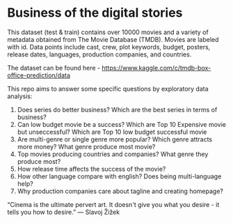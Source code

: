 # Business of the digital stories

This dataset (test & train) contains over 10000 movies and a variety of metadata obtained from The Movie Database (TMDB). Movies are labeled with id. Data points include cast, crew, plot keywords, budget, posters, release dates, languages, production companies, and countries.

The dataset can be found here - https://www.kaggle.com/c/tmdb-box-office-prediction/data

This repo aims to answer some specific questions by exploratory data analysis: 

1) Does series do better business? Which are the best series in terms of business?
2) Can low budget movie be a success?
   Which are Top 10 Expensive movie but unseccessful?
   Which are Top 10 low budget successful movie
3) Are multi-genre or single genre more popular? Which genre attracts more money? What genre produce most movie? 
4) Top movies producing countries and companies? What genre they produce most?
5) How release time affects the success of the movie?
6) How other language compare with english? Does being multi-language help?
7) Why production companies care about tagline and creating homepage?


“Cinema is the ultimate pervert art. It doesn't give you what you desire - it tells you how to desire.”
― Slavoj Žižek
